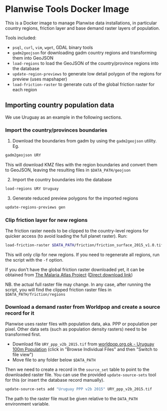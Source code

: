 # Planwise Tools Docker Image

This is a Docker image to manage Planwise data installations, in particular country regions, friction layer and base demand raster layers of population.

Tools included:
- `psql`, `curl`, `vim`, `wget`, GDAL binary tools
- `gadm2geojson` for downloading gadm country regions and transforming them into GeoJSON
- `load-regions` to load the GeoJSON of the country/province regions into the database
- `update-region-previews` to generate low detail polygon of the regions for preview (uses mapshaper)
- `load-friction-raster` to generate cuts of the global friction raster for each region


## Importing country population data

We use Uruguay as an example in the following sections.

### Import the country/provinces boundaries

1. Download the boundaries from gadm by using the `gadm2geojson` utility. Eg.
  ```sh
  gadm2geojson URY
  ```
  This will download KMZ files with the region boundaries and convert them to
  GeoJSON, leaving the resulting files in `$DATA_PATH/geojson`

2. Import the country boundaries into the database
  ```sh
  load-regions URY Uruguay
  ```

3. Generate reduced preview polygons for the imported regions
  ```sh
  update-regions-previews gen
  ```

### Clip friction layer for new regions

The friction raster needs to be clipped to the country-level regions for quicker
access (to avoid loading the full planet raster). Run:

```sh
load-friction-raster $DATA_PATH/friction/friction_surface_2015_v1.0.tif
```

This will only clip for new regions. If you need to regenerate all regions, run
the script with the `-f` option.

If you don't have the global friction raster downloaded yet, it can be obtained
from [The Malaria Atlas Project](https://malariaatlas.org/research-project/accessibility_to_cities/) 
([Direct download link](https://malariaatlas.org/geoserver/ows?service=CSW&version=2.0.1&request=DirectDownload&ResourceId=Explorer:2015_friction_surface_v1_Decompressed))

NB. the actual full raster file may change. In any case, after running the
script, you will find the clipped friction raster files in
`$DATA_PATH/friction/regions`

### Download a demand raster from Worldpop and create a source record for it

Planwise uses raster files with population data, aka. PPP or population per
pixel. Other data sets (such as population density rasters) need to be
transformed first.

* Download file `URY_ppp_v2b_2015.tif` from [worldpop.org.ok - Uruguay 100m
  Population](http://www.worldpop.org.uk/data/summary/?id=29) (click in "Browse
  Individual Files" and then "Switch to file view")
* Move file to any folder below `$DATA_PATH`

Then we need to create a record in the `source_set` table to point to the
downloaded raster file. You can use the provided `update-source-sets` tool for
this (or insert the database record manually).

```sh
update-source-sets add "Uruguay PPP v2b 2015" URY_ppp_v2b_2015.tif
```

The path to the raster file must be given relative to the `DATA_PATH`
environment variable.
